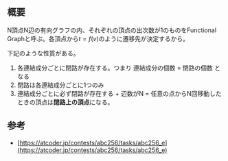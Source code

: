 ## 概要

N頂点N辺の有向グラフの内、それぞれの頂点の出次数が1のものをFunctional Graphと呼ぶ。各頂点から$t = f(v)$のように遷移先が決定するから。

下記のような性質がある。

1. 各連結成分ごとに閉路が存在する。つまり 連結成分の個数 = 閉路の個数 となる
2. 閉路は各連結成分ごとに1つのみ
3. 連結成分ごとに必ず閉路が存在する + 辺数がN = 任意の点からN回移動したときの頂点は**閉路上の頂点**になる。

## 参考
- [https://atcoder.jp/contests/abc256/tasks/abc256_e](https://atcoder.jp/contests/abc256/tasks/abc256_e)